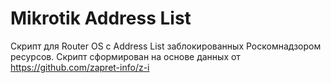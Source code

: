 # Mikrotik Address List

Скрипт для Router OS с Address List заблокированных Роскомнадзором ресурсов. Скрипт сформирован на основе данных от https://github.com/zapret-info/z-i
